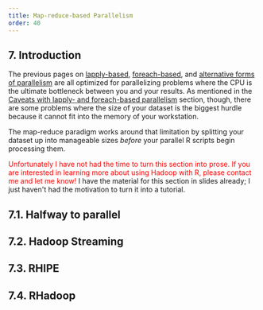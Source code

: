```yaml
---
title: Map-reduce-based Parallelism
order: 40
---
```


## 7. Introduction

The previous pages on [lapply-based](lapply-parallelism.html), 
[foreach-based](foreach-parallelism.html), and [alternative forms of
parallelism](alternative-parallelism.html) are all optimized for parallelizing
problems where the CPU is the ultimate bottleneck between you and your results.
As mentioned in the [Caveats with lapply- and foreach-based parallelism](foreach-parallelism.html#5-caveats-with-lapply-and-foreach-based-parallelism)
section, though, there are some problems where the size of your dataset is the
biggest hurdle because it cannot fit into the memory of your workstation.

The map-reduce paradigm works around that limitation by splitting your dataset
up into manageable sizes _before_ your parallel R scripts begin processing them.

<span style="color:red">Unfortunately I have not had the time to turn this section into
prose.  If you are interested in learning more about using Hadoop with R, please
contact me and let me know!</span>  I have the material for this section in
slides already; I just haven't had the motivation to turn it into a tutorial.

## 7.1. Halfway to parallel

## 7.2. Hadoop Streaming

## 7.3. RHIPE

## 7.4. RHadoop

<!-- references -->
